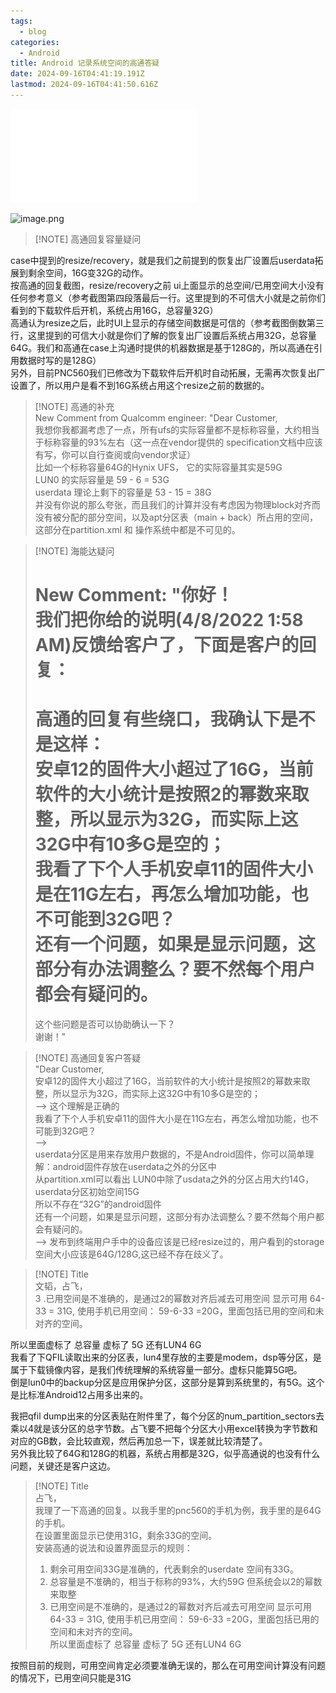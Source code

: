```yaml
---
tags:
  - blog
categories:
  - Android
title: Android 记录系统空间的高通答疑
date: 2024-09-16T04:41:19.191Z
lastmod: 2024-09-16T04:41:50.616Z
---
```

![Case\_ 05784001 ~ Customer Engineering Community.pdf](/obsidion/Media/Case_%2005784001%20~%20Customer%20Engineering%20Community.pdf)

![image.png](https://picgo.myjojo.fun:666/i/2024/05/23/664f083143580.png)

> \[!NOTE] 高通回复容量疑问

case中提到的resize/recovery，就是我们之前提到的恢复出厂设置后userdata拓展到剩余空间，16G变32G的动作。\
按高通的回复截图，resize/recovery之前 ui上面显示的总空间/已用空间大小没有任何参考意义（参考截图第四段落最后一行。这里提到的不可信大小就是之前你们看到的下载软件后开机，系统占用16G，总容量32G）\
高通认为resize之后，此时UI上显示的存储空间数据是可信的（参考截图倒数第三行，这里提到的可信大小就是你们了解的恢复出厂设置后系统占用32G，总容量64G。我们和高通在case上沟通时提供的机器数据是基于128G的，所以高通在引用数据时写的是128G）\
另外，目前PNC560我们已修改为下载软件后开机时自动拓展，无需再次恢复出厂设置了，所以用户是看不到16G系统占用这个resize之前的数据的。

> \[!NOTE] 高通的补充\
> New Comment from Qualcomm engineer: "Dear Customer,\
> 我想你我都漏考虑了一点，所有ufs的实际容量都不是标称容量，大约相当于标称容量的93%左右（这一点在vendor提供的 specification文档中应该有写，你可以自行查阅或向vendor求证）\
> 比如一个标称容量64G的Hynix UFS， 它的实际容量其实是59G\
> LUN0 的实际容量是 59 - 6 = 53G\
> userdata 理论上剩下的容量是 53 - 15 = 38G\
> 并没有你说的那么夸张，而且我们的计算并没有考虑因为物理block对齐而没有被分配的部分空间，以及apt分区表（main + back）所占用的空间，这部分在partition.xml 和 操作系统中都是不可见的。

> \[!NOTE] 海能达疑问
>
> New Comment: "你好！\
> 我们把你给的说明(4/8/2022 1:58 AM)反馈给客户了，下面是客户的回复：
> ==========================================
>
> 高通的回复有些绕口，我确认下是不是这样：\
> 安卓12的固件大小超过了16G，当前软件的大小统计是按照2的幂数来取整，所以显示为32G，而实际上这32G中有10多G是空的；\
> 我看了下个人手机安卓11的固件大小是在11G左右，再怎么增加功能，也不可能到32G吧？\
> 还有一个问题，如果是显示问题，这部分有办法调整么？要不然每个用户都会有疑问的。
> =======================================
>
> 这个些问题是否可以协助确认一下？\
> 谢谢！"

> \[!NOTE] 高通回复客户答疑\
> "Dear Customer,\
> 安卓12的固件大小超过了16G，当前软件的大小统计是按照2的幂数来取整，所以显示为32G，而实际上这32G中有10多G是空的；\
> \--> 这个理解是正确的\
> 我看了下个人手机安卓11的固件大小是在11G左右，再怎么增加功能，也不可能到32G吧？\
> \-->\
> userdata分区是用来存放用户数据的，不是Android固件，你可以简单理解：android固件存放在userdata之外的分区中\
> 从partition.xml可以看出 LUN0中除了usdata之外的分区占用大约14G，userdata分区初始空间15G\
> 所以不存在“32G”的android固件\
> 还有一个问题，如果是显示问题，这部分有办法调整么？要不然每个用户都会有疑问的。\
> \--> 发布到终端用户手中的设备应该是已经resize过的，用户看到的storage空间大小应该是64G/128G,这已经不存在歧义了。

> \[!NOTE] Title\
> 文韬，占飞，\
> 3 .已用空间是不准确的，是通过2的幂数对齐后减去可用空间 显示可用 64-33 = 31G,       使用手机已用空间： 59-6-33 =20G，里面包括已用的空间和未对齐的空间。

所以里面虚标了 总容量 虚标了 5G   还有LUN4 6G\
我看了下QFIL读取出来的分区表，lun4里存放的主要是modem，dsp等分区，是属于下载镜像内容，是我们传统理解的系统容量一部分。虚标只能算5G吧。\
倒是lun0中的backup分区是应用保护分区，这部分是算到系统里的，有5G。这个是比标准Android12占用多出来的。

>

我把qfil dump出来的分区表贴在附件里了，每个分区的num\_partition\_sectors去乘以4就是该分区的总字节数。占飞要不把每个分区大小用excel转换为字节数和对应的GB数，会比较直观，然后再加总一下，误差就比较清楚了。\
另外我比较了64G和128G的机器，系统占用都是32G，似乎高通说的也没有什么问题，关键还是客户这边。

> \[!NOTE] Title\
> 占飞，\
> 我理了一下高通的回复。以我手里的pnc560的手机为例，我手里的是64G的手机。\
> 在设置里面显示已使用31G，剩余33G的空间。\
> 安装高通的说法和设置界面显示的规则：
>
> 1. 剩余可用空间33G是准确的，代表剩余的userdate 空间有33G。
> 2. 总容量是不准确的，相当于标称的93%，大约59G 但系统会以2的幂数来取整
> 3. 已用空间是不准确的，是通过2的幂数对齐后减去可用空间 显示可用 64-33 = 31G,       使用手机已用空间： 59-6-33 =20G，里面包括已用的空间和未对齐的空间。\
>    所以里面虚标了 总容量 虚标了 5G   还有LUN4 6G

按照目前的规则，可用空间肯定必须要准确无误的，那么在可用空间计算没有问题的情况下，已用空间只能是31G
